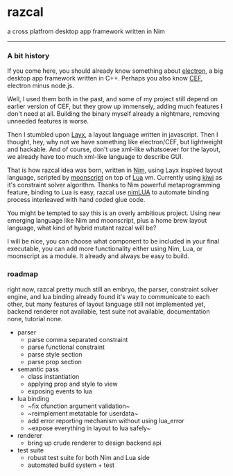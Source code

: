 # razcal

a cross platfrom desktop app framework written in Nim

---

### A bit history

If you come here, you should already know something about [electron](https://electron.atom.io/), 
a big desktop app framework written in C++. 
Perhaps you also know [CEF](https://bitbucket.org/chromiumembedded/cef), electron minus node.js.

Well, I used them both in the past, and some of my project still depend on earlier version of CEF, 
but they grow up immensely, adding much features I don't need at all. 
Building the binary myself already a nightmare, removing unneeded features is worse.

Then I stumbled upon [Layx](https://github.com/layxlang/layx), a layout language written in javascript. 
Then I thought, hey, why not we have something like electron/CEF, but lightweight and hackable. 
And of course, don't use xml-like whatsoever for the layout, 
we already have too much xml-like language to describe GUI.

That is how razcal idea was born, written in [Nim](https://nim-lang.org/), 
using Layx inspired layout language, scripted by [moonscript](https://moonscript.org/) 
on top of [Lua](https://www.lua.org/) vm. 
Currently using [kiwi](https://github.com/yglukhov/kiwi) as it's constraint solver algorithm.
Thanks to Nim powerful metaprogramming feature, binding to Lua is easy, 
razcal use [nimLUA](https://github.com/jangko/nimLUA) to automate binding process 
interleaved with hand coded glue code.

You might be tempted to say this is an overly ambitious project.
Using new emerging language like Nim and moonscript, 
plus a home brew layout language, what kind of hybrid mutant razcal will be?

I will be nice, you can choose what component to be included in your final executable, 
you can add more functionality either using Nim, Lua, or moonscript as a module. 
It already and always be easy to build. 
### roadmap

right now, razcal pretty much still an embryo, 
the parser, constraint solver engine, 
and lua binding already found it's way to communicate to each other,
but many features of layout language still not implemented yet, 
backend renderer not available, test suite not available,
documentation none, tutorial none.

* parser
  * parse comma separated constraint
  * parse functional constraint
  * parse style section
  * parse prop section
* semantic pass
  * class instantiation
  * applying prop and style to view
  * exposing events to lua
* lua binding
  * ~fix cfunction argument validation~
  * ~reimplement metatable for userdata~
  * add error reporting mechanism without using lua_error
  * ~expose everything in layout to lua safely~
* renderer
  * bring up crude renderer to design backend api
* test suite
  * robust test suite for both Nim and Lua side
  * automated build system + test
